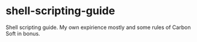 # shell-scripting-guide
Shell scripting guide. My own expirience mostly and some rules of Carbon Soft in bonus.
